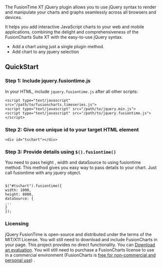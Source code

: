 The FusionTime XT jQuery plugin allows you to use jQuery syntax to render and manipulate your charts and graphs seamlessly across all browsers and devices.

It helps you add interactive JavaScript charts to your web and mobile applications, combining the delight and comprehensiveness of the FusionCharts Suite XT with the easy-to-use jQuery syntax.

<ul>
  <li>Add a chart using just a single plugin method.</li>
  <li> Add chart to any jquery selection</li>
</ul>

<h2>QuickStart</h2>
<h3>Step 1: Include jquery.fusiontime.js</h3>
<p>In your HTML, include <code>jquery.fusiontime.js</code> after all other scripts:</p>
<pre><code>&lt;script type="text/javascript" src="/path/to/fusioncharts.timeseries.js"&gt;
&lt;script type="text/javascript" src="/path/to/jquery.min.js"&gt;
&lt;script type="text/javascript" src="/path/to/jquery.fusiontime.js"&gt;&lt;/script&gt;</code></pre>

<h3>Step 2: Give one unique id to your target HTML element</h3>
<pre><code>&lt;div id="tschart"&gt;&lt;/div&gt;</code></pre>

<h3>Step 3: Provide details using <code class="language-javascript">$().fusiontime()</code></h3>
<p>You need to pass height , width and dataSource to using fusiontime method. This method gives you easy way to pass details to your chart. Just call fusiontime with any jquery object.</p>
<pre><code>
$("#tschart").fusiontime({
width: 1000,
height: 8000,
dataSource: {
...
}
});
</code></pre>
<h3>Licensing</h3>
<p>jQuery FusionTime is open-source and distributed under the terms of the MIT/X11 License. You will still need to download and include FusionCharts in your page. This project provides no direct functionality. You can <a href="http://fusioncharts.com/download/">Download an evaluation</a>.
  You will still need to purchase a FusionCharts license to use in a commercial environment (FusionCharts is <a href="http://www.fusioncharts.com/download/free/">free for non-commercial and personal use</a>) .</p>
